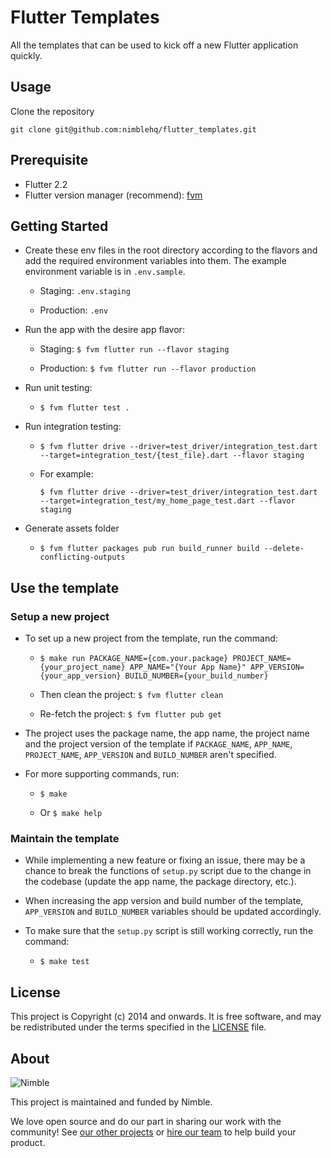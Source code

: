 # Flutter Templates

All the templates that can be used to kick off a new Flutter application quickly.

## Usage

Clone the repository

`git clone git@github.com:nimblehq/flutter_templates.git`

## Prerequisite
- Flutter 2.2
- Flutter version manager (recommend): [fvm](https://fvm.app/)

## Getting Started

- Create these env files in the root directory according to the flavors and add the required environment variables into them. The example environment variable is in `.env.sample`.

  - Staging: `.env.staging`

  - Production: `.env`

- Run the app with the desire app flavor:

  - Staging: `$ fvm flutter run --flavor staging`

  - Production: `$ fvm flutter run --flavor production`

- Run unit testing:

  - `$ fvm flutter test .`

- Run integration testing:

  - `$ fvm flutter drive --driver=test_driver/integration_test.dart --target=integration_test/{test_file}.dart --flavor staging`

  - For example:

    `$ fvm flutter drive --driver=test_driver/integration_test.dart --target=integration_test/my_home_page_test.dart --flavor staging`

- Generate assets folder
  
  - `$ fvm flutter packages pub run build_runner build --delete-conflicting-outputs`

## Use the template

### Setup a new project

- To set up a new project from the template, run the command:

  - `$ make run PACKAGE_NAME={com.your.package} PROJECT_NAME={your_project_name} APP_NAME="{Your App Name}" APP_VERSION={your_app_version} BUILD_NUMBER={your_build_number}`

  - Then clean the project: `$ fvm flutter clean`

  - Re-fetch the project: `$ fvm flutter pub get`

- The project uses the package name, the app name, the project name and the project version of the template if `PACKAGE_NAME`, `APP_NAME`, `PROJECT_NAME`, `APP_VERSION` and `BUILD_NUMBER` aren't specified.

- For more supporting commands, run:

  - `$ make`

  - Or `$ make help`

### Maintain the template

- While implementing a new feature or fixing an issue, there may be a chance to break the functions of `setup.py` script due to the change in the codebase (update the app name, the package directory, etc.).

- When increasing the app version and build number of the template, `APP_VERSION` and `BUILD_NUMBER` variables should be updated accordingly.

- To make sure that the `setup.py` script is still working correctly, run the command:

  - `$ make test`

## License

This project is Copyright (c) 2014 and onwards. It is free software,
and may be redistributed under the terms specified in the [LICENSE] file.

[LICENSE]: /LICENSE

## About

![Nimble](https://assets.nimblehq.co/logo/dark/logo-dark-text-160.png)

This project is maintained and funded by Nimble.

We love open source and do our part in sharing our work with the community!
See [our other projects][community] or [hire our team][hire] to help build your product.

[community]: https://github.com/nimblehq
[hire]: https://nimblehq.co/
